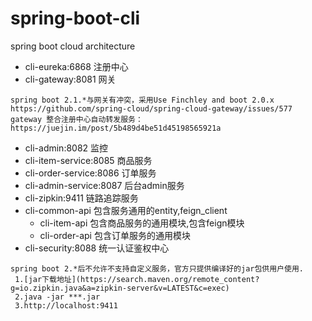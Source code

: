 # spring-boot-cli
spring boot cloud architecture


- cli-eureka:6868 注册中心 
- cli-gateway:8081 网关
```
spring boot 2.1.*与网关有冲突，采用Use Finchley and boot 2.0.x 
https://github.com/spring-cloud/spring-cloud-gateway/issues/577
gateway 整合注册中心自动转发服务：https://juejin.im/post/5b489d4be51d45198565921a
```
- cli-admin:8082 监控
- cli-item-service:8085 商品服务
- cli-order-service:8086 订单服务
- cli-admin-service:8087 后台admin服务
- cli-zipkin:9411 链路追踪服务
- cli-common-api 包含服务通用的entity,feign_client
    - cli-item-api 包含商品服务的通用模块,包含feign模块
    - cli-order-api 包含订单服务的通用模块
- cli-security:8088 统一认证鉴权中心  
```
spring boot 2.*后不允许不支持自定义服务，官方只提供编译好的jar包供用户使用.
 1.[jar下载地址](https://search.maven.org/remote_content?g=io.zipkin.java&a=zipkin-server&v=LATEST&c=exec)
 2.java -jar ***.jar
 3.http://localhost:9411
```
 
 


